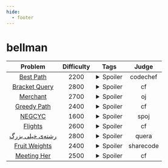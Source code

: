 ```yaml
--- 
hide:
  - footer
---
```

# bellman

| Problem | Difficulty | Tags | Judge | 
| :-----: | :----: | :----: | :----: | 
|[Best Path](https://www.codechef.com/problems/BESTPATH?tab=statement)|2200|<details> <summary>Spoiler</summary> <ul><li>bellman</li></ul> </details>|codechef|
|[Bracket Query](https://codeforces.com/gym/103931/problem/B)|2800|<details> <summary>Spoiler</summary> <ul><li>bellman</li></ul> </details>|cf|
|[Merchant](https://oj.uz/problem/view/APIO17_merchant)|2700|<details> <summary>Spoiler</summary> <ul><li>bellman</li></ul> </details>|oj|
|[Greedy Path](https://codeforces.com/problemsets/acmsguru/problem/99999/236)|2400|<details> <summary>Spoiler</summary> <ul><li>bellman</li></ul> </details>|cf|
|[NEGCYC](https://www.spoj.com/problems/NEGCYC/)|1600|<details> <summary>Spoiler</summary> <ul><li>bellman</li></ul> </details>|spoj|
|[Flights](https://codeforces.com/problemset/problem/241/E)|2600|<details> <summary>Spoiler</summary> <ul><li>bellman</li></ul> </details>|cf|
|[رشته‌ی خیلی بزرگ](https://quera.org/problemset/80649/)|2800|<details> <summary>Spoiler</summary> <ul><li>bellman</li> <li>aho</li></ul> </details>|quera|
|[Fruit Weights](http://sharecode.io/section/problemset/problem/2730)|2400|<details> <summary>Spoiler</summary> <ul><li>bellman</li></ul> </details>|sharecode|
|[Meeting Her](https://codeforces.com/problemset/problem/238/E)|2500|<details> <summary>Spoiler</summary> <ul><li>bellman</li></ul> </details>|cf|
